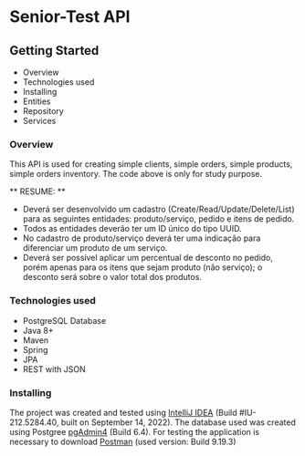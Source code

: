 # Senior-Test API

## Getting Started 

 - Overview
 - Technologies used
 - Installing
 - Entities
 - Repository
 - Services
 
 ### Overview
 
This API is used for creating simple clients, simple orders, simple products, simple orders inventory.
The code above is only for study purpose.

** RESUME: **

- Deverá ser desenvolvido um cadastro (Create/Read/Update/Delete/List) para as seguintes
entidades: produto/serviço, pedido e itens de pedido.
- Todos as entidades deverão ter um ID único do tipo UUID.
- No cadastro de produto/serviço deverá ter uma indicação para diferenciar um produto de
um serviço.
- Deverá ser possível aplicar um percentual de desconto no pedido, porém apenas para os
itens que sejam produto (não serviço); o desconto será sobre o valor total dos produtos.

 
 ### Technologies used
 
- PostgreSQL Database
- Java 8+
- Maven
- Spring
- JPA
- REST with JSON

### Installing

The project was created and tested using [IntelliJ IDEA](https://www.jetbrains.com/pt-br/idea/) (Build #IU-212.5284.40, built on September 14, 2022).
The database used was created using Postgree [pgAdmin4](https://www.postgresql.org/download/) (Build 6.4).
For testing the application is necessary to download [Postman](https://www.postman.com/) (used version: Build 9.19.3)
